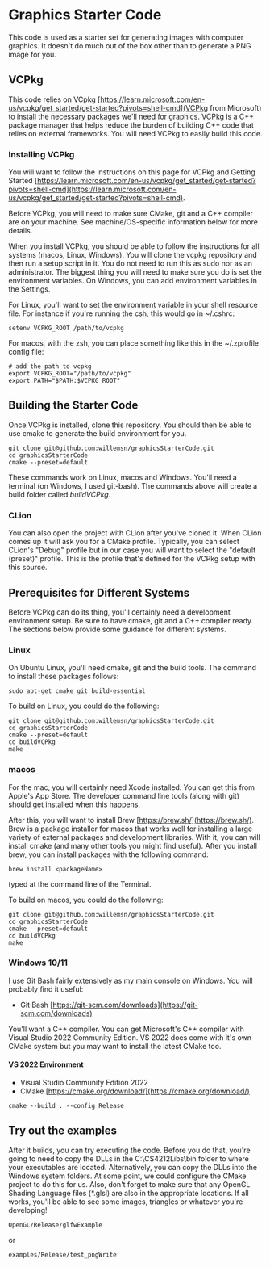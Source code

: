 # Graphics Starter Code

This code is used as a starter set for generating images with computer graphics.  It doesn't do much out of the box other than to generate a PNG image for you.


## VCPkg

This code relies on VCpkg [https://learn.microsoft.com/en-us/vcpkg/get_started/get-started?pivots=shell-cmd](VCPkg from Microsoft) to install the necessary packages we'll need for graphics.  VCPkg is a C++ package manager that helps reduce the burden of building C++ code that relies on external frameworks.  You will need VCPkg to easily build this code.

### Installing VCPkg

You will want to follow the instructions on this page for VCPkg and Getting Started [https://learn.microsoft.com/en-us/vcpkg/get_started/get-started?pivots=shell-cmd](https://learn.microsoft.com/en-us/vcpkg/get_started/get-started?pivots=shell-cmd).

Before VCPkg, you will need to make sure CMake, git and a C++ compiler are on your machine.  See machine/OS-specific information below for more details.

When you install VCPkg, you should be able to follow the instructions for all systems (macos, Linux, Windows).  You will clone the vcpkg repository and then run a setup script in it.  You do not need to run this as sudo nor as an administrator.  The biggest thing you will need to make sure you do is set the environment variables. On Windows, you can add environment variables in the Settings.  

For Linux, you'll want to set the environment variable in your shell resource file.  For instance if you're running the csh, this would go in ~/.cshrc:
~~~~
setenv VCPKG_ROOT /path/to/vcpkg
~~~~

For macos, with the zsh, you can place something like this in the ~/.zprofile config file:
~~~~
# add the path to vcpkg
export VCPKG_ROOT="/path/to/vcpkg"
export PATH="$PATH:$VCPKG_ROOT"
~~~~

## Building the Starter Code

Once VCPkg is installed, clone this repository.  You should then be able to use cmake to generate the build environment for you.

~~~~
git clone git@github.com:willemsn/graphicsStarterCode.git
cd graphicsStarterCode
cmake --preset=default
~~~~

These commands work on Linux, macos and Windows.  You'll need a terminal (on Windows, I used git-bash).  The commands above will create a build folder called *buildVCPkg*.

### CLion

You can also open the project with CLion after you've cloned it.  When CLion comes up it will ask you for a CMake profile.  Typically, you can select CLion's "Debug" profile but in our case you will want to select the "default (preset)" profile.  This is the profile that's defined for the VCPkg setup with this source. 

## Prerequisites for Different Systems

Before VCPkg can do its thing, you'll certainly need a development environment setup.  Be sure to have cmake, git and a C++ compiler ready. The sections below provide some guidance for different systems.

### Linux

On Ubuntu Linux, you'll need cmake, git and the build tools.  The command to install these packages follows:

~~~~
sudo apt-get cmake git build-essential
~~~~

To build on Linux, you could do the following:

~~~~
git clone git@github.com:willemsn/graphicsStarterCode.git
cd graphicsStarterCode
cmake --preset=default
cd buildVCPkg
make
~~~~

### macos

For the mac, you will certainly need Xcode installed. You can get this from Apple's App Store.  The developer command line tools (along with git) should get installed when this happens.

After this, you will want to install Brew [https://brew.sh/](https://brew.sh/).  Brew is a package installer for macos that works well for installing a large variety of external packages and development libraries. With it, you can will install cmake (and many other tools you might find useful). After you install brew, you can install packages with the following command:

~~~~
brew install <packageName>
~~~~

typed at the command line of the Terminal.

To build on macos, you could do the following:

~~~~
git clone git@github.com:willemsn/graphicsStarterCode.git
cd graphicsStarterCode
cmake --preset=default
cd buildVCPkg
make
~~~~

### Windows 10/11

I use Git Bash fairly extensively as my main console on Windows.  You will probably find it useful:

* Git Bash [https://git-scm.com/downloads](https://git-scm.com/downloads)

You'll want a C++ compiler.  You can get Microsoft's C++ compiler with Visual Studio 2022 Community Edition.  VS 2022 does come with it's own CMake system but you may want to install the latest CMake too.

#### VS 2022 Environment

* Visual Studio Community Edition 2022
* CMake [https://cmake.org/download/](https://cmake.org/download/)

~~~~
cmake --build . --config Release
~~~~

## Try out the examples

After it builds, you can try executing the code. Before you do that, you're going to need to copy the DLLs in the C:\CS4212Libs\bin folder to where your executables are located. Alternatively, you can copy the DLLs into the Windows system folders. At some point, we could configure the CMake project to do this for us.  Also, don't forget to make sure that any OpenGL Shading Language files (*.glsl) are also in the appropriate locations.  If all works, you'll be able to see some images, triangles or whatever you're developing!

~~~~
OpenGL/Release/glfwExample
~~~~

or

~~~~
examples/Release/test_pngWrite
~~~~
